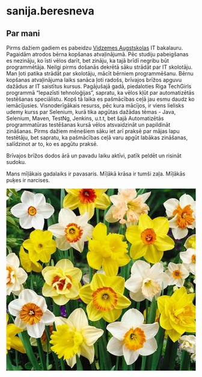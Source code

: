 # sanija.beresneva

## Par mani
Pirms dažiem gadiem es pabeidzu [Vidzemes Augstskolas](https://va.lv/lv) IT bakalauru.
Pagaidām atrodos bērna kopšanas atvaļinājumā. Pēc studiju pabeigšanas es nezināju, ko īsti vēlos darīt, bet zināju, ka tajā brīdī negribu būt programmētāja. Neilgi pirms došanās dekrētā sāku strādāt par IT skolotāju. Man ļoti patika strādāt par skolotāju, mācīt bērniem programmēšanu. Bērnu kopšanas atvaļinājuma laiks sanāca ļoti radošs, brīvajos brīžos apguvu dažādus ar IT saistītus kursus. Pagājušajā gadā, piedaloties Riga TechGirls programmā “Iepazīsti tehnoloģijas”, sapratu, ka vēlos kļūt par automatizētās testēšanas speciālistu. Kopš tā laika es pašmācības ceļā jau esmu daudz ko iemācījusies. Visnoderīgākais resurss, pēc kura mācījos, ir viens lielisks udemy kurss par Selenium, kurā tika apgūtas dažādas tēmas - Java, Selenium, Maven, TestNg, Jenkins, u.t.t, bet šajā Automatizētās programmatūras testēšanas kursā vēlos atsvaidzināt un papildināt zināšanas. Pirms dažiem mēnešiem sāku iet arī praksē par mājas lapu testētāju, bet sapratu, ka pašmācības ceļā varu apgūt labākas zināšanas, salīdzinot ar to, ko es apgūtu praksē.

Brīvajos brīžos dodos ārā un pavadu laiku aktīvi, patīk peldēt un risināt sudoku. 

Mans mīļākais gadalaiks ir pavasaris. Mīļākā krāsa ir tumši zaļa. Mīļākās puķes ir narcises.

![narcises](img/narcises.jpg)